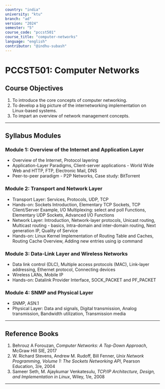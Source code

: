 ```yaml
---
country: "india"
university: "ktu"
branch: "ad" 
version: "2024"
semester: "5"
course_code: "pccst501" 
course_title: "computer-networks" 
language: "english"
contributor: "@indhu-subash"
---
```


# PCCST501: Computer Networks

## Course Objectives

1. To introduce the core concepts of computer networking.  
2. To develop a big picture of the internetworking implementation on Linux-based systems.  
3. To impart an overview of network management concepts.  

---

## Syllabus Modules

### Module 1: Overview of the Internet and Application Layer
- Overview of the Internet, Protocol layering  
- Application-Layer Paradigms, Client-server applications - World Wide Web and HTTP, FTP, Electronic Mail, DNS  
- Peer-to-peer paradigm - P2P Networks, Case study: BitTorrent  

### Module 2: Transport and Network Layer
- Transport Layer: Services, Protocols, UDP, TCP  
- Hands-on: Sockets Introduction, Elementary TCP Sockets, TCP Client/Server Example, I/O Multiplexing: select and poll Functions, Elementary UDP Sockets, Advanced I/O Functions  
- Network Layer: Introduction, Network-layer protocols, Unicast routing, Multicast routing - basics, Intra-domain and inter-domain routing, Next generation IP, Quality of Service  
- Hands-on: Linux Kernel Implementation of Routing Table and Caches, Routing Cache Overview, Adding new entries using ip command  

### Module 3: Data-Link Layer and Wireless Networks
- Data link control (DLC), Multiple access protocols (MAC), Link-layer addressing, Ethernet protocol, Connecting devices  
- Wireless LANs, Mobile IP  
- Hands-on: Datalink Provider Interface, SOCK_PACKET and PF_PACKET  

### Module 4: SNMP and Physical Layer
- SNMP, ASN.1  
- Physical Layer: Data and signals, Digital transmission, Analog transmission, Bandwidth utilization, Transmission media  

---

## Reference Books

1. Behrouz A Forouzan, *Computer Networks: A Top-Down Approach*, McGraw Hill SIE, 2017  
2. W. Richard Stevens, Andrew M. Rudoff, Bill Fenner, *Unix Network Programming, Volume 1: The Sockets Networking API*, Pearson Education, 3/e, 2004  
3. Sameer Seth, M. Ajaykumar Venkatesulu, *TCP/IP Architecture, Design, and Implementation in Linux*, Wiley, 1/e, 2008  

---
